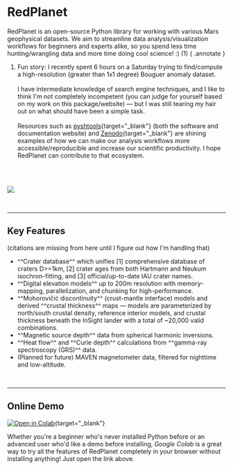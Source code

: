 <!-- ---
hide:
  - toc
--- -->

# RedPlanet

RedPlanet is an open-source Python library for working with various Mars geophysical datasets. We aim to streamline data analysis/visualization workflows for beginners and experts alike, so you spend less time hunting/wrangling data and more time doing cool science! :) (1)
{ .annotate }

1. Fun story: I recently spent 6 hours on a Saturday trying to find/compute a high-resolution (greater than 1x1 degree) Bouguer anomaly dataset. <br><br>
I have intermediate knowledge of search engine techniques, and I like to think I'm not completely incompetent (you can judge for yourself based on my work on this package/website) — but I was still tearing my hair out on what should have been a simple task. <br><br>
Resources such as [pyshtools](https://github.com/SHTOOLS/SHTOOLS){target="_blank"} (both the software and documentation website) and [Zenodo](https://zenodo.org/search?q=metadata.creators.person_or_org.name%3A%22Wieczorek%2C%20Mark%22&l=list&p=1&s=10&sort=bestmatch){target="_blank"} are shining examples of how we can make our analysis workflows more accessible/reproducible and increase our scientific productivity. I hope RedPlanet can contribute to that ecosystem. <br><br>

&nbsp;

![](https://files.catbox.moe/geubr5.png)



&nbsp;

---
## Key Features

(citations are missing from here until I figure out how I'm handling that)

- ^^Crater database^^ which unifies [1] comprehensive database of craters D>=1km, [2] crater ages from both Hartmann and Neukum isochron-fitting, and [3] official/up-to-date IAU crater names.
- ^^Digital elevation models^^ up to 200m resolution with memory-mapping, parallelization, and chunking for high-performance.
- ^^Mohorovičić discontinuity^^ (crust-mantle interface) models and derived ^^crustal thickness^^ maps — models are parameterized by north/south crustal density, reference interior models, and crustal thickness beneath the InSight lander with a total of ~20,000 valid combinations.
- ^^Magnetic source depth^^ data from spherical harmonic inversions.
- ^^Heat flow^^ and ^^Curie depth^^ calculations from ^^gamma-ray spectroscopy (GRS)^^ data.
- (Planned for future) MAVEN magnetometer data, filtered for nighttime and low-altitude.



&nbsp;

---
## Online Demo

[![Open in Colab](https://colab.research.google.com/assets/colab-badge.svg)](https://colab.research.google.com/drive/1b66gQ54S5wnjLP9p-wk3X7mMpWHqsA8H?usp=sharing){target="_blank"}

Whether you're a beginner who's never installed Python before or an advanced user who'd like a demo before installing, *Google Colab* is a great way to try all the features of RedPlanet completely in your browser without installing anything! Just open the link above.
